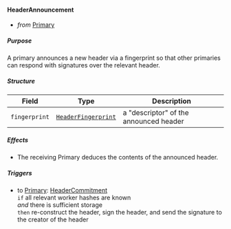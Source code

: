 #### HeaderAnnouncement
- _from_ [Primary](../primary.md)

##### Purpose
<!-- ANCHOR: blurb -->
A primary announces a new header via a fingerprint so that other primaries can respond with signatures over the relevant header.
<!-- ANCHOR_END: blurb -->

##### Structure
| Field | Type | Description |
|-------|------|-------------|
| `fingerprint` | [`HeaderFingerprint`](#HeaderFingerprint) | a "descriptor" of the announced header |

##### Effects
- The receiving Primary deduces the contents of the announced header.

##### Triggers
- to [Primary](../primary.md): [HeaderCommitment](./header-commitment.md)  
  `if` all relevant worker hashes are known  
  _and_ there is sufficient storage  
  `then` re-construct the header, sign the header, and send the signature to the creator of the header
